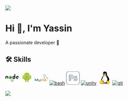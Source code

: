 
<a href="https://github.com/C-Yassin" target="_blank">
<img height="200" align="center" src="https://github-readme-stats.vercel.app/api?username=C-Yassin&count_private=true&theme=radical" />
</a>

<h1>Hi 👋, I'm Yassin</h1>

<p>A passionate developer 🐧</p>

<h2>🛠 Skills</h2>
<p>

<a target="_blank" href="https://nodejs.org" target="_blank" style="display: inline-block;">
<img src="https://raw.githubusercontent.com/devicons/devicon/master/icons/nodejs/nodejs-original-wordmark.svg" alt="nodejs" width="42" height="42" />
</a>


<a target="_blank" href="https://developer.android.com" target="_blank" style="display: inline-block;">
<img src="https://raw.githubusercontent.com/devicons/devicon/master/icons/android/android-original-wordmark.svg" alt="android" width="42" height="42" />
</a>


<a target="_blank" href="https://www.mysql.com/" target="_blank" style="display: inline-block;">
<img src="https://raw.githubusercontent.com/devicons/devicon/master/icons/mysql/mysql-original-wordmark.svg" alt="mysql" width="42" height="42" />
</a>


<a target="_blank" href="https://www.gnu.org/software/bash/" target="_blank" style="display: inline-block;">
<img src="https://www.vectorlogo.zone/logos/gnu_bash/gnu_bash-icon.svg" alt="bash" width="42" height="42" />
</a>


<a target="_blank" href="https://www.photoshop.com/en" target="_blank" style="display: inline-block;">
<img src="https://raw.githubusercontent.com/devicons/devicon/master/icons/photoshop/photoshop-line.svg" alt="photoshop" width="42" height="42" />
</a>


<a target="_blank" href="https://unity.com/" target="_blank" style="display: inline-block;">
<img src="https://www.vectorlogo.zone/logos/unity3d/unity3d-icon.svg" alt="unity" width="42" height="42" />
</a>


<a target="_blank" href="https://www.linux.org/" target="_blank" style="display: inline-block;">
<img src="https://raw.githubusercontent.com/devicons/devicon/master/icons/linux/linux-original.svg" alt="linux" width="42" height="42" />
</a>


<a target="_blank" href="https://git-scm.com/" target="_blank" style="display: inline-block;">
<img src="https://www.vectorlogo.zone/logos/git-scm/git-scm-icon.svg" alt="git" width="42" height="42" />
</a>

</p>

<a href="https://github.com/C-Yassin" target="_blank">
<img height="200" align="center" src="https://github-readme-stats-one-mu-82.vercel.app/api/top-langs/?username=C-Yassin&layout=compact&langs_count=8&bg_color=ffffff#gh-light-mode-only" />
</a>
